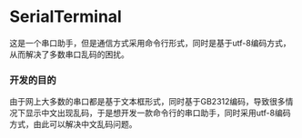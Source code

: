 # SerialTerminal
这是一个串口助手，但是通信方式采用命令行形式，同时是基于utf-8编码方式，从而解决了多数串口乱码的困扰。

### 开发的目的
由于网上大多数的串口都是基于文本框形式，同时基于GB2312编码，导致很多情况下显示中文出现乱码，于是想开发一款命令行的串口助手，同时采用utf-8编码方式，由此可以解决中文乱码问题。


